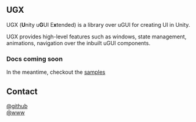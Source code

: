 ## UGX

UGX (**U**nity u**G**UI E**x**tended) is a library over uGUI for creating UI in Unity. 

UGX provides high-level features such as windows, state management, animations, navigation over the inbuilt uGUI components.

### Docs coming soon
In the meantime, checkout the [samples](https://www.github.com/adrenak/ugx-samples)

## Contact  
[@github](https://www.github.com/adrenak)  
[@www](http://www.vatsalambastha.com)  
